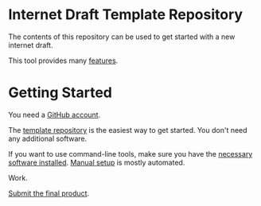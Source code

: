 # Internet Draft Template Repository

The contents of this repository can be used to get started with a new internet
draft.

This tool provides many
[features](https://github.com/martinthomson/i-d-template/blob/main/doc/FEATURES.md).

# Getting Started

You need a [GitHub account](https://github.com/join).

The [template
repository](https://github.com/martinthomson/i-d-template/blob/main/doc/TEMPLATE.md)
is the easiest way to get started.  You don't need any additional software.

If you want to use command-line tools, make sure you have the [necessary
software
installed](https://github.com/martinthomson/i-d-template/blob/main/doc/SETUP.md).
[Manual
setup](https://github.com/martinthomson/i-d-template/blob/main/doc/REPO.md) is
mostly automated.

Work.

[Submit the final
product](https://github.com/martinthomson/i-d-template/blob/main/doc/SUBMITTING.md).
